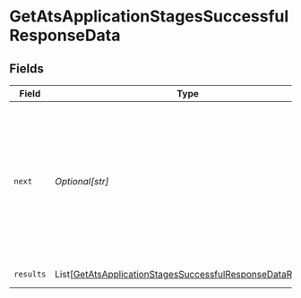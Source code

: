 # GetAtsApplicationStagesSuccessfulResponseData


## Fields

| Field                                                                                                                                     | Type                                                                                                                                      | Required                                                                                                                                  | Description                                                                                                                               | Example                                                                                                                                   |
| ----------------------------------------------------------------------------------------------------------------------------------------- | ----------------------------------------------------------------------------------------------------------------------------------------- | ----------------------------------------------------------------------------------------------------------------------------------------- | ----------------------------------------------------------------------------------------------------------------------------------------- | ----------------------------------------------------------------------------------------------------------------------------------------- |
| `next`                                                                                                                                    | *Optional[str]*                                                                                                                           | :heavy_check_mark:                                                                                                                        | Cursor string that can be passed to the `cursor` query parameter to get the next page. If this is `null`, then there are no more pages.   |                                                                                                                                           |
| `results`                                                                                                                                 | List[[GetAtsApplicationStagesSuccessfulResponseDataResults](../../models/shared/getatsapplicationstagessuccessfulresponsedataresults.md)] | :heavy_check_mark:                                                                                                                        | N/A                                                                                                                                       | [object Object]                                                                                                                           |